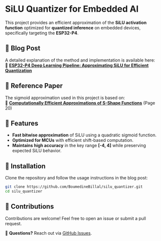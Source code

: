 # SiLU Quantizer for Embedded AI

This project provides an efficient approximation of the **SiLU activation function** optimized for **quantized inference** on embedded devices, specifically targeting the **ESP32-P4**.

## 📖 Blog Post  
A detailed explanation of the method and implementation is available here:  
🔗 **[ESP32-P4 Deep Learning Pipeline: Approximating SiLU for Efficient Quantization](https://boumedinebillal.blogspot.com/2025/02/esp32-p4-deep-learning-pipeline-update.html)**

## 📄 Reference Paper  
The sigmoid approximation used in this project is based on:  
🔗 **[Computationally Efficient Approximations of S-Shape Functions](https://www.researchgate.net/publication/311777918_Computationally_Efficient_Methods_of_Approximations_of_the_S-Shape_Functions_for_Image_Processing_and_Computer_Graphics_Tasks#full-text)** (Page 20)

## 🚀 Features  
- **Fast bitwise approximation** of SiLU using a quadratic sigmoid function.  
- **Optimized for MCUs** with efficient shift-based computation.  
- **Maintains high accuracy** in the key range **[-4, 4]** while preserving expected SiLU behavior.

## 🔧 Installation  
Clone the repository and follow the usage instructions in the blog post:

```sh
git clone https://github.com/BoumedineBillal/silu_quantizer.git
cd silu_quantizer
```

## 🤝 Contributions  
Contributions are welcome! Feel free to open an issue or submit a pull request.

📩 **Questions?** Reach out via [GitHub Issues](https://github.com/BoumedineBillal/silu_quantizer/issues).
